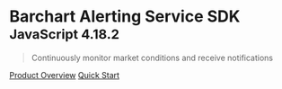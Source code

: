 # Barchart Alerting Service SDK <small>JavaScript 4.18.2</small>

> Continuously monitor market conditions and receive notifications

[Product Overview](/content/product_overview)
[Quick Start](/content/quick_start)